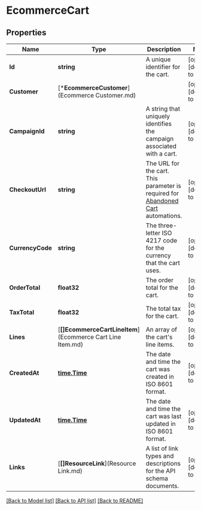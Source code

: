 # EcommerceCart

## Properties
Name | Type | Description | Notes
------------ | ------------- | ------------- | -------------
**Id** | **string** | A unique identifier for the cart. | [optional] [default to null]
**Customer** | [***EcommerceCustomer**](Ecommerce Customer.md) |  | [optional] [default to null]
**CampaignId** | **string** | A string that uniquely identifies the campaign associated with a cart. | [optional] [default to null]
**CheckoutUrl** | **string** | The URL for the cart. This parameter is required for [Abandoned Cart](https://mailchimp.com/help/create-an-abandoned-cart-email/) automations. | [optional] [default to null]
**CurrencyCode** | **string** | The three-letter ISO 4217 code for the currency that the cart uses. | [optional] [default to null]
**OrderTotal** | **float32** | The order total for the cart. | [optional] [default to null]
**TaxTotal** | **float32** | The total tax for the cart. | [optional] [default to null]
**Lines** | [**[]EcommerceCartLineItem**](Ecommerce Cart Line Item.md) | An array of the cart&#39;s line items. | [optional] [default to null]
**CreatedAt** | [**time.Time**](time.Time.md) | The date and time the cart was created in ISO 8601 format. | [optional] [default to null]
**UpdatedAt** | [**time.Time**](time.Time.md) | The date and time the cart was last updated in ISO 8601 format. | [optional] [default to null]
**Links** | [**[]ResourceLink**](Resource Link.md) | A list of link types and descriptions for the API schema documents. | [optional] [default to null]

[[Back to Model list]](../README.md#documentation-for-models) [[Back to API list]](../README.md#documentation-for-api-endpoints) [[Back to README]](../README.md)


